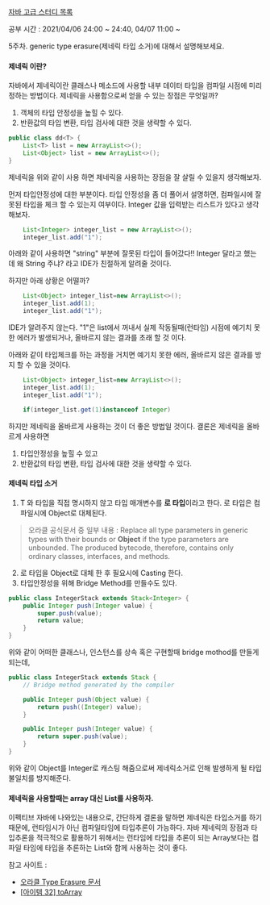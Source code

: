 [자바 고급 스터디 목록](https://ckdgus.tistory.com/80)

공부 시간 : 2021/04/06 24:00 ~ 24:40, 04/07 11:00 ~

5주차. generic type erasure(제네릭 타입 소거)에 대해서 설명해보세요.

#### 제네릭 이란?

자바에서 제네릭이란 클래스나 메소드에 사용할 내부 데이터 타입을 컴파일 시점에 미리 정하는 방법이다. 제네릭을 사용함으로써 얻을 수 있는 장점은 무엇일까?

1. 객체의 타입 안정성을 높힐 수 있다.
1. 반환값의 타입 변환, 타입 검사에 대한 것을 생략할 수 있다.

```java
public class dd<T> {
    List<T> list = new ArrayList<>();
    List<Object> list = new ArrayList<>();
}
```

제네릭을 위와 같이 사용 하면 제네릭을 사용하는 장점을 잘 살릴 수 있을지 생각해보자.

먼저 타입안정성에 대한 부분이다. 타입 안정성을 좀 더 풀어서 설명하면, 컴파일시에 잘못된 타입을 체크 할 수 있는지 여부이다. Integer 값을 입력받는 리스트가 있다고 생각해보자.

```java
    List<Integer> integer_list = new ArrayList<>();
    integer_list.add("1");
```

아래와 같이 사용하면 "string" 부분에 잘못된 타입이 들어갔다!! Integer 달라고 했는데 왜 String 주냐? 라고 IDE가 친절하게 알려줄 것이다.

하지만 아래 상황은 어떨까?

```java
    List<Object> integer_list=new ArrayList<>();
    integer_list.add(1);
    integer_list.add("1");
```

IDE가 알려주지 않는다. "1"은 list에서 꺼내서 실제 작동될때(런타임) 시점에 예기치 못한 에러가 발생되거나, 올바르지 않는 결과를 초래 할 것 이다.

아래와 같이 타입체크를 하는 과정을 거치면 예기치 못한 에러, 올바르지 않은 결과를 방지 할 수 있을 것이다.

```java
    List<Object> integer_list=new ArrayList<>();
    integer_list.add(1);
    integer_list.add("1");

    if(integer_list.get(1)instanceof Integer)
```

하지만 제네릭을 올바르게 사용하는 것이 더 좋은 방법일 것이다. 결론은 제네릭을 올바르게 사용하면

1. 타입안정성을 높힐 수 있고
1. 반환값의 타입 변환, 타입 검사에 대한 것을 생략할 수 있다.

#### 제네릭 타입 소거

1. T 와 타입을 직접 명시하지 않고 타입 매개변수를 **로 타입**이라고 한다. 로 타입은 컴파일시에 Object로 대체된다.

> 오라클 공식문서 중 일부 내용 :
> Replace all type parameters in generic types with their bounds or **Object** if the type parameters are unbounded. The produced bytecode, therefore, contains only ordinary classes, interfaces, and methods.

2. 로 타입을 Object로 대체 한 후 필요시에 Casting 한다.
1. 타입안정성을 위해 Bridge Method를 만들수도 있다.

```java
public class IntegerStack extends Stack<Integer> {
    public Integer push(Integer value) {
        super.push(value);
        return value;
    }
}
```

위와 같이 어떠한 클래스나, 인스턴스를 상속 혹은 구현할때 bridge mothod를 만들게 되는데,

```java
public class IntegerStack extends Stack {
    // Bridge method generated by the compiler

    public Integer push(Object value) {
        return push((Integer) value);
    }

    public Integer push(Integer value) {
        return super.push(value);
    }
}
```

위와 같이 Object를 Integer로 캐스팅 해줌으로써 제네릭소거로 인해 발생하게 될 타입불일치를 방지해준다.

#### 제네릭을 사용할때는 array 대신 List를 사용하자.

이펙티브 자바에 나와있는 내용으로, 간단하게 결론을 말하면 제네릭은 타입소거를 하기때문에, 런타임시가 아닌 컴파일타임에 타입추론이 가능하다. 
자바 제네릭의 장점과 타입추론을 적극적으로 활용하기 위해서는 런타임에 타입을 추론이 되는 Array보다는 컴파일 타임에 타입을 추론하는 List와 함께 사용하는 것이 좋다.




참고 사이트 :
* [오라클 Type Erasure 문서](https://docs.oracle.com/javase/tutorial/java/generics/erasure.html)
* [[아이템 32] toArray](https://github.com/Java-Bom/ReadingRecord/issues/88)

